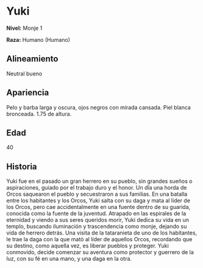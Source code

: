 # Yuki

**Nivel:** Monje 1

**Raza:** Humano (Humano)

## Alineamiento
Neutral bueno

## Apariencia
Pelo y barba larga y oscura, ojos negros con mirada cansada. Piel blanca bronceada. 1.75 de altura.

## Edad
40

## Historia
Yuki fue en el pasado un gran herrero en su pueblo, sin grandes sueños o aspiraciones, guiado por el trabajo duro y el honor. 
Un dîa una horda de Orcos saquearon el pueblo y secuestraron a sus familias. En una batalla entre los habitantes y los Orcos, Yuki salta con su daga y mata al líder de los Orcos, pero cae accidentalmente en una fuente dentro de su guarida, conocida como la fuente de la juventud. 
Atrapado en las espirales de la eternidad y viendo a sus seres queridos morir, Yuki dedica su vida en un templo, buscando iluminación y trascendencia como monje, dejando su vida de herrero detrás. Una visita de la tataranieta de uno de los habitantes, le trae la daga con la que mató al líder de aquellos Orcos, recordando que su destino, como aquella vez, es liberar pueblos y proteger. Yuki conmovido, decide comenzar su aventura como protector y guerrero de la luz, con su fé en una mano, y una daga en la otra.

